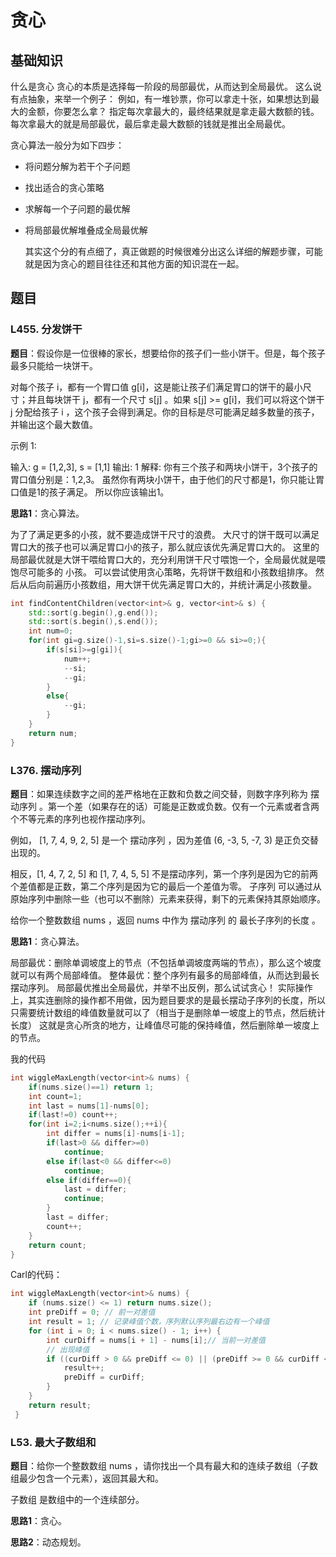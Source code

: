 # 贪心

## 基础知识

什么是贪⼼
贪⼼的本质是选择每⼀阶段的局部最优，从⽽达到全局最优。
这么说有点抽象，来举⼀个例⼦：
例如，有⼀堆钞票，你可以拿⾛⼗张，如果想达到最⼤的⾦额，你要怎么拿？
指定每次拿最⼤的，最终结果就是拿⾛最⼤数额的钱。
每次拿最⼤的就是局部最优，最后拿⾛最⼤数额的钱就是推出全局最优。



贪⼼算法⼀般分为如下四步：
* 将问题分解为若⼲个⼦问题

* 找出适合的贪⼼策略

* 求解每⼀个⼦问题的最优解

* 将局部最优解堆叠成全局最优解  
  
  
  
  其实这个分的有点细了，真正做题的时候很难分出这么详细的解题步骤，可能就是因为贪⼼的题⽬往往还和其他⽅⾯的知识混在⼀起。



## 题目

### L455. 分发饼干

**题目**：假设你是一位很棒的家长，想要给你的孩子们一些小饼干。但是，每个孩子最多只能给一块饼干。

对每个孩子 i，都有一个胃口值 g[i]，这是能让孩子们满足胃口的饼干的最小尺寸；并且每块饼干 j，都有一个尺寸 s[j] 。如果 s[j] >= g[i]，我们可以将这个饼干 j 分配给孩子 i ，这个孩子会得到满足。你的目标是尽可能满足越多数量的孩子，并输出这个最大数值。

示例 1:

输入: g = [1,2,3], s = [1,1]
输出: 1
解释: 
你有三个孩子和两块小饼干，3个孩子的胃口值分别是：1,2,3。
虽然你有两块小饼干，由于他们的尺寸都是1，你只能让胃口值是1的孩子满足。
所以你应该输出1。



**思路1**：贪心算法。

为了了满⾜更多的⼩孩，就不要造成饼⼲尺⼨的浪费。
⼤尺⼨的饼⼲既可以满⾜胃⼝⼤的孩⼦也可以满⾜胃⼝⼩的孩⼦，那么就应该优先满⾜胃⼝⼤的。
这⾥的局部最优就是⼤饼⼲喂给胃⼝⼤的，充分利⽤饼⼲尺⼨喂饱⼀个，全局最优就是喂饱尽可能多的
⼩孩。
可以尝试使⽤贪⼼策略，先将饼⼲数组和⼩孩数组排序。
然后从后向前遍历⼩孩数组，⽤⼤饼⼲优先满⾜胃⼝⼤的，并统计满⾜⼩孩数量。

```C++
int findContentChildren(vector<int>& g, vector<int>& s) {
    std::sort(g.begin(),g.end());
    std::sort(s.begin(),s.end());
    int num=0;
    for(int gi=g.size()-1,si=s.size()-1;gi>=0 && si>=0;){
        if(s[si]>=g[gi]){
            num++;
            --si;
            --gi;
        }
        else{
            --gi;
        }
    }
    return num;
}
```





### L376. 摆动序列

**题目**：如果连续数字之间的差严格地在正数和负数之间交替，则数字序列称为 摆动序列 。第一个差（如果存在的话）可能是正数或负数。仅有一个元素或者含两个不等元素的序列也视作摆动序列。

例如， [1, 7, 4, 9, 2, 5] 是一个 摆动序列 ，因为差值 (6, -3, 5, -7, 3) 是正负交替出现的。

相反，[1, 4, 7, 2, 5] 和 [1, 7, 4, 5, 5] 不是摆动序列，第一个序列是因为它的前两个差值都是正数，第二个序列是因为它的最后一个差值为零。
子序列 可以通过从原始序列中删除一些（也可以不删除）元素来获得，剩下的元素保持其原始顺序。

给你一个整数数组 nums ，返回 nums 中作为 摆动序列 的 最长子序列的长度 。



**思路1**：贪心算法。

局部最优：删除单调坡度上的节点（不包括单调坡度两端的节点），那么这个坡度就可以有两个局部峰值。
整体最优：整个序列有最多的局部峰值，从⽽达到最⻓摆动序列。
局部最优推出全局最优，并举不出反例，那么试试贪⼼！
实际操作上，其实连删除的操作都不⽤做，因为题⽬要求的是最⻓摆动⼦序列的⻓度，所以只需要统计数组的峰值数量就可以了（相当于是删除单⼀坡度上的节点，然后统计⻓度）
这就是贪⼼所贪的地⽅，让峰值尽可能的保持峰值，然后删除单⼀坡度上的节点。

我的代码

```C++
int wiggleMaxLength(vector<int>& nums) {
    if(nums.size()==1) return 1;
    int count=1;
    int last = nums[1]-nums[0];
    if(last!=0) count++;
    for(int i=2;i<nums.size();++i){
        int differ = nums[i]-nums[i-1];
        if(last>0 && differ>=0)
            continue;
        else if(last<0 && differ<=0)
            continue;
        else if(differ==0){
            last = differ;
            continue;
        }
        last = differ;
        count++;
    }
    return count;
}
```

Carl的代码：

```C++
int wiggleMaxLength(vector<int>& nums) { 
    if (nums.size() <= 1) return nums.size();
    int preDiff = 0; // 前⼀对差值
    int result = 1; // 记录峰值个数，序列默认序列最右边有⼀个峰值
    for (int i = 0; i < nums.size() - 1; i++) {
        int curDiff = nums[i + 1] - nums[i];// 当前⼀对差值
        // 出现峰值
        if ((curDiff > 0 && preDiff <= 0) || (preDiff >= 0 && curDiff < 0)){
            result++;
            preDiff = curDiff;
        }
    }
    return result;
 }
```





### L53. 最大子数组和

**题目**：给你一个整数数组 nums ，请你找出一个具有最大和的连续子数组（子数组最少包含一个元素），返回其最大和。

子数组 是数组中的一个连续部分。



**思路1**：贪心。







**思路2**：动态规划。





